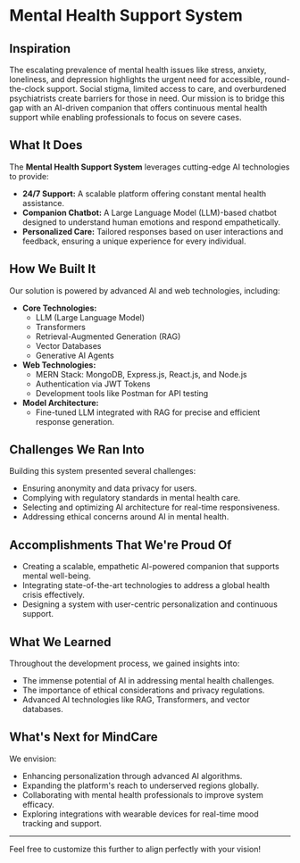 # Mental Health Support System

## Inspiration
The escalating prevalence of mental health issues like stress, anxiety, loneliness, and depression highlights the urgent need for accessible, round-the-clock support. Social stigma, limited access to care, and overburdened psychiatrists create barriers for those in need. Our mission is to bridge this gap with an AI-driven companion that offers continuous mental health support while enabling professionals to focus on severe cases.

## What It Does
The **Mental Health Support System** leverages cutting-edge AI technologies to provide:
- **24/7 Support:** A scalable platform offering constant mental health assistance.
- **Companion Chatbot:** A Large Language Model (LLM)-based chatbot designed to understand human emotions and respond empathetically.
- **Personalized Care:** Tailored responses based on user interactions and feedback, ensuring a unique experience for every individual.

## How We Built It
Our solution is powered by advanced AI and web technologies, including:
- **Core Technologies:**
  - LLM (Large Language Model)
  - Transformers
  - Retrieval-Augmented Generation (RAG)
  - Vector Databases
  - Generative AI Agents
- **Web Technologies:**
  - MERN Stack: MongoDB, Express.js, React.js, and Node.js
  - Authentication via JWT Tokens
  - Development tools like Postman for API testing
- **Model Architecture:**
  - Fine-tuned LLM integrated with RAG for precise and efficient response generation.

## Challenges We Ran Into
Building this system presented several challenges:
- Ensuring anonymity and data privacy for users.
- Complying with regulatory standards in mental health care.
- Selecting and optimizing AI architecture for real-time responsiveness.
- Addressing ethical concerns around AI in mental health.

## Accomplishments That We're Proud Of
- Creating a scalable, empathetic AI-powered companion that supports mental well-being.
- Integrating state-of-the-art technologies to address a global health crisis effectively.
- Designing a system with user-centric personalization and continuous support.

## What We Learned
Throughout the development process, we gained insights into:
- The immense potential of AI in addressing mental health challenges.
- The importance of ethical considerations and privacy regulations.
- Advanced AI technologies like RAG, Transformers, and vector databases.

## What's Next for MindCare
We envision:
- Enhancing personalization through advanced AI algorithms.
- Expanding the platform's reach to underserved regions globally.
- Collaborating with mental health professionals to improve system efficacy.
- Exploring integrations with wearable devices for real-time mood tracking and support.

---

Feel free to customize this further to align perfectly with your vision!